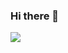 ### Hi there 👋

<img src="https://capsule-render.vercel.app/api?type=waving&theme=transparent&height=300&section=header&text=Welcome%20to%20DJs%20Github!%20&fontSize=80" />
